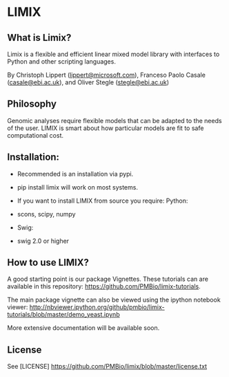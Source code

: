 # LIMIX

## What is Limix?

Limix is a flexible and efficient linear mixed model library with interfaces to Python and other scripting languages.

By Christoph Lippert (lippert@microsoft.com),
Franceso Paolo Casale (casale@ebi.ac.uk), and Oliver Stegle (stegle@ebi.ac.uk) 


## Philosophy 

Genomic analyses require flexible models that can be adapted to the needs of the user. 
LIMIX is smart about how particular models are fit to safe computational cost. 


## Installation:

* Recommended is an installation via pypi.
* pip install limix will work on most systems.

* If you want to install LIMIX from source you require:
Python:
- scons, scipy, numpy

* Swig:
- swig 2.0 or higher

## How to use LIMIX?
A good starting point is our package Vignettes. These tutorials can are available in this repository: https://github.com/PMBio/limix-tutorials.

The main package vignette can also be viewed using the ipython notebook viewer:
http://nbviewer.ipython.org/github/pmbio/limix-tutorials/blob/master/demo_yeast.ipynb

More extensive documentation will be available soon.

## License
See [LICENSE] https://github.com/PMBio/limix/blob/master/license.txt
